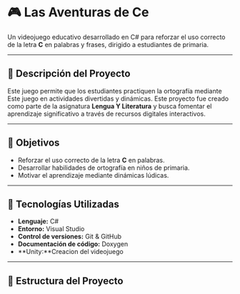 # 🎮 Las Aventuras de Ce

Un videojuego educativo desarrollado en C# para reforzar el uso correcto de la letra **C** en palabras y frases, dirigido a estudiantes de primaria.

---

## 📌 Descripción del Proyecto

Este juego permite que los estudiantes practiquen la ortografía mediante Este juego en actividades divertidas y dinámicas. Este proyecto fue creado como parte de la asignatura **Lengua Y Literatura** y busca fomentar el aprendizaje significativo a través de recursos digitales interactivos.

---

## 🎯 Objetivos

- Reforzar el uso correcto de la letra **C** en palabras.
- Desarrollar habilidades de ortografía en niños de primaria.
- Motivar el aprendizaje mediante dinámicas lúdicas.

---

## 📝 Tecnologías Utilizadas

- **Lenguaje:** C#
- **Entorno:** Visual Studio
- **Control de versiones:** Git & GitHub
- **Documentación de código:** Doxygen
- **Unity:**Creacion del videojuego
---

## 📂 Estructura del Proyecto


